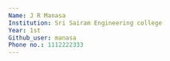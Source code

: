 ```yaml
---
Name: J R Manasa
Institution: Sri Sairam Engineering college
Year: 1st
Github_user: manasa
Phone no.: 1112222333
---
```

